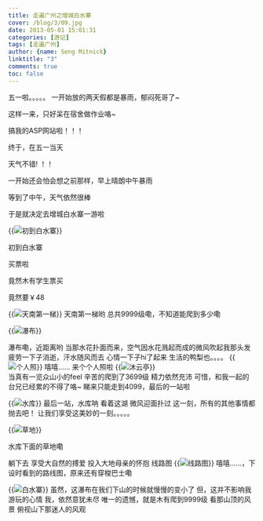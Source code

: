 ```yaml
---
title: 走遍广州之增城白水寨
cover: /blog/3/09.jpg
date: 2013-05-01 15:01:31
categories: [游记]
tags: [走遍广州]
author: {name: Seng Mitnick}
linktitle: "3"
comments: true
toc: false
---
```


五一啦。。。。。
一开始放的两天假都是暴雨，郁闷死哥了~<!--more-->

这样一来，只好呆在宿舍做作业咯~

搞我的ASP网站啦！！！

终于，在五一当天

天气不错! ！！

一开始还会怕会想之前那样，早上晴朗中午暴雨

等到了中午，天气依然很棒

于是就决定去增城白水寨一游啦


{{<img name="01.jpg" caption="初到白水寨" alt="初到白水寨 " full="true">}}

初到白水寨

买票啦

竟然木有学生票买

竟然要￥48

{{<img name="02.jpg" caption="天南第一梯" alt="天南第一梯" full="true">}}
天南第一梯哟
总共9999级嘞，不知道能爬到多少嘞

{{<img name="03.jpg" caption="瀑布" alt="瀑布" full="true">}}

瀑布嘞，近距离哟
当那水花扑面而来，空气因水花溅起而成的微风吹起我那头发
疲劳一下子消逝，汗水随风而去
心情一下子hi了起来
生活的鸭梨也。。。。
{{<img name="04.jpg" caption="个人照" alt="个人照" full="true">}}
嘻嘻……
来个个人照啦
{{<img name="05.jpg" caption="沐云亭" alt="沐云亭" full="true">}}\
当真有一览众山小的feel
辛苦的爬到了3699级
精力依然充沛
可惜，和我一起的台兄已经累的不得了咯~
睇来只能走到4099，最后的一站啦

{{<img name="06.jpg" caption="水库" alt="水库" full="true">}}
最后一站，水库呐
看着这湖
微风迎面扑过
这一刻，所有的其他事情都抛去吧！
让我们享受这美妙的一刻。。。。。

{{<img name="07.jpg" caption="草地" alt="草地" full="true">}}

水库下面的草地嘞

躺下去
享受大自然的搏爱
投入大地母亲的怀抱
线路图
{{<img name="08.jpg" caption="线路图" alt="线路图" full="true">}}
嘻嘻……，下设时看到的路线图，原来还有穿梭巴士嘞

{{<img name="09.jpg" caption="白水寨" alt="白水寨" full="true">}}
虽然，这瀑布在我们下山的时候就慢慢的变小了
但，这并不影响我游玩的心情
我，依然意犹未尽
唯一的遗憾，就是木有爬到9999级
看那山顶的风景
俯视山下那迷人的风观 
